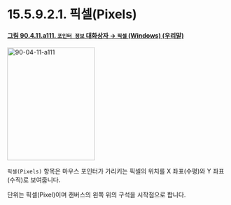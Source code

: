 # 15.5.9.2.1. 픽셀(Pixels)

<a id="90-04-11-a111"></a>

#### [그림 90.4.11.a111. `포인터 정보` 대화상자 → `픽셀` (Windows) (우리말)](./90-04-0011-pointer_information.md#90-04-11-a111)
<img width="200" height="258" alt="90-04-11-a111" src="https://github.com/user-attachments/assets/73fcff1d-6a44-4c5b-bd88-dcbc93f61733" />

`픽셀(Pixels)` 항목은 마우스 포인터가 가리키는 픽셀의 위치를 X 좌표(수평)와 Y 좌표(수직)로 보여줍니다.

단위는 픽셀(Pixel)이며 캔버스의 왼쪽 위의 구석을 시작점으로 합니다.